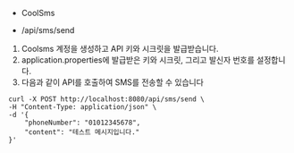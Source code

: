 * CoolSms
- /api/sms/send
1. Coolsms 계정을 생성하고 API 키와 시크릿을 발급받습니다.
2. application.properties에 발급받은 키와 시크릿, 그리고 발신자 번호를 설정합니다. 
3. 다음과 같이 API를 호출하여 SMS를 전송할 수 있습니다
```
curl -X POST http://localhost:8080/api/sms/send \
-H "Content-Type: application/json" \
-d '{
    "phoneNumber": "01012345678",
    "content": "테스트 메시지입니다."
}'
```
